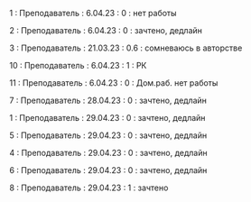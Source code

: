 1 : Преподаватель : 6.04.23 : 0 : нет работы

2 : Преподаватель : 6.04.23 : 0 : зачтено, дедлайн

3 : Преподаватель : 21.03.23 : 0.6 : сомневаюсь в авторстве

10 : Преподаватель : 6.04.23 : 1 : РК

11 : Преподаватель : 6.04.23 : 0 : Дом.раб. нет работы

7 : Преподаватель : 28.04.23 : 0 : зачтено, дедлайн

1 : Преподаватель : 29.04.23 : 0 : зачтено, дедлайн

5 : Преподаватель : 29.04.23 : 0 : зачтено, дедлайн

4 : Преподаватель : 29.04.23 : 0 : зачтено, дедлайн

6 : Преподаватель : 29.04.23 : 0 : зачтено, дедлайн

8 : Преподаватель : 29.04.23 : 1 : зачтено

